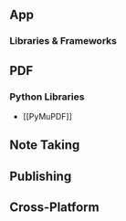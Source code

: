 ## App

### Libraries & Frameworks

## PDF

### Python Libraries
- [[PyMuPDF]]

## Note Taking

## Publishing

## Cross-Platform